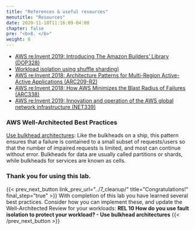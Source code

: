 ```yaml
---
title: "References & useful resources"
menutitle: "Resources"
date: 2020-11-18T11:16:09-04:00
chapter: false
pre: "<b>8. </b>"
weight: 8
---
```


* [AWS re:Invent 2019: Introducing The Amazon Builders’ Library (DOP328)](https://www.youtube.com/watch?v=sKRdemSirDM&feature=youtu.be&t=1373)
* [Workload isolation using shuffle sharding)](https://aws.amazon.com/builders-library/workload-isolation-using-shuffle-sharding/)
* [AWS re:Invent 2018: Architecture Patterns for Multi-Region Active-Active Applications (ARC209-R2)](https://youtu.be/2e29I3dA8o4)
* [AWS re:Invent 2018: How AWS Minimizes the Blast Radius of Failures (ARC338)](https://youtu.be/swQbA4zub20)
* [AWS re:Invent 2019: Innovation and operation of the AWS global network infrastructure (NET339)](https://youtu.be/UObQZ3R9_4c)

### AWS Well-Architected Best Practices

[Use bulkhead architectures](https://docs.aws.amazon.com/wellarchitected/latest/reliability-pillar/use-fault-isolation-to-protect-your-workload.html): Like the bulkheads on a ship, this pattern ensures that a failure is contained to a small subset of requests/users so that the number of impaired requests is limited, and most can continue without error. Bulkheads for data are usually called partitions or shards, while bulkheads for services are known as cells.

### Thank you for using this lab.

{{< prev_next_button link_prev_url="../7_cleanup/" title="Congratulations!" final_step="true" >}} With completion of this lab you have learned several best practices. Consider how you can implement these, and update the Well-Architected Review for your workloads: **REL 10  How do you use fault isolation to protect your workload? - Use bulkhead architectures** {{< /prev_next_button >}}
